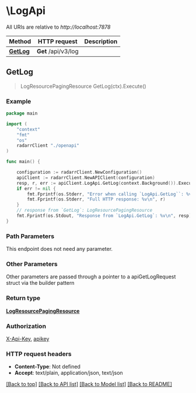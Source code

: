 # \LogApi

All URIs are relative to *http://localhost:7878*

Method | HTTP request | Description
------------- | ------------- | -------------
[**GetLog**](LogApi.md#GetLog) | **Get** /api/v3/log | 



## GetLog

> LogResourcePagingResource GetLog(ctx).Execute()



### Example

```go
package main

import (
    "context"
    "fmt"
    "os"
    radarrClient "./openapi"
)

func main() {

    configuration := radarrClient.NewConfiguration()
    apiClient := radarrClient.NewAPIClient(configuration)
    resp, r, err := apiClient.LogApi.GetLog(context.Background()).Execute()
    if err != nil {
        fmt.Fprintf(os.Stderr, "Error when calling `LogApi.GetLog``: %v\n", err)
        fmt.Fprintf(os.Stderr, "Full HTTP response: %v\n", r)
    }
    // response from `GetLog`: LogResourcePagingResource
    fmt.Fprintf(os.Stdout, "Response from `LogApi.GetLog`: %v\n", resp)
}
```

### Path Parameters

This endpoint does not need any parameter.

### Other Parameters

Other parameters are passed through a pointer to a apiGetLogRequest struct via the builder pattern


### Return type

[**LogResourcePagingResource**](LogResourcePagingResource.md)

### Authorization

[X-Api-Key](../README.md#X-Api-Key), [apikey](../README.md#apikey)

### HTTP request headers

- **Content-Type**: Not defined
- **Accept**: text/plain, application/json, text/json

[[Back to top]](#) [[Back to API list]](../README.md#documentation-for-api-endpoints)
[[Back to Model list]](../README.md#documentation-for-models)
[[Back to README]](../README.md)

